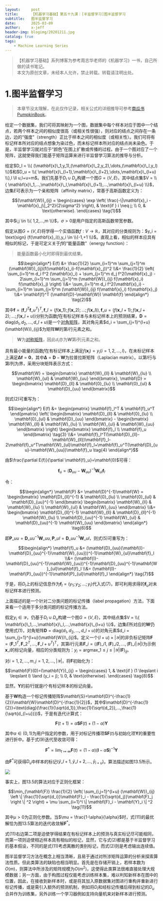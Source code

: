 ```yaml
---
layout:     post
title:      【机器学习基础】第五十九课：[半监督学习]图半监督学习
subtitle:   图半监督学习
date:       2025-03-09
author:     x-jeff
header-img: blogimg/20201211.jpg
catalog: true
tags:
    - Machine Learning Series
---
```

>【机器学习基础】系列博客为参考周志华老师的《机器学习》一书，自己所做的读书笔记。  
>本文为原创文章，未经本人允许，禁止转载。转载请注明出处。

# 1.图半监督学习

>本章节没太理解，在此仅作记录，相关公式的详细推导可参考[南瓜书PumpkinBook](https://datawhalechina.github.io/pumpkin-book/#/chapter13/chapter13?id=_134-图半监督学习)。

给定一个数据集，我们可将其映射为一个图，数据集中每个样本对应于图中一个结点，若两个样本之间的相似度很高（或相关性很强），则对应的结点之间存在一条边，边的“强度”（strength）正比于样本之间的相似度（或相关性）。我们可将有标记样本所对应的结点想象为染过色，而未标记样本所对应的结点尚未染色。于是，半监督学习就对应于“颜色”在图上扩散或传播的过程。由于一个图对应了一个矩阵，这就使得我们能基于矩阵运算来进行半监督学习算法的推导与分析。

给定$D_l = \\{ (\mathbf{x}\_1,y_1),(\mathbf{x}\_2,y_2),\dots,(\mathbf{x}\_l,y_l) \\}$和$D_u = \\{ \mathbf{x}\_{l+1},\mathbf{x}\_{l+2},\dots,\mathbf{x}\_{l+u} \\},l \ll u,l+u=m$。我们先基于$D_l \cup D_u$构建一个图$G=(V,E)$，其中结点集$V = \\{ \mathbf{x}\_1,...,\mathbf{x}\_l,\mathbf{x}\_{l+1},...,\mathbf{x}\_{l+u} \\}$，边集$E$可表示为一个亲和矩阵（affinity matrix），常基于高斯函数定义为：

$$(\mathbf{W})_{ij} =
\begin{cases}
\exp \left( \frac{-\|\mathbf{x}_i - \mathbf{x}_j\|_2^2}{2\sigma^2} \right), & \text{if } i \neq j; \\
0, & \text{otherwise}.
\end{cases} \tag{1}$$

其中$i,j \in \\{ 1,2,...,m \\}$，$\sigma > 0$是用户指定的高斯函数带宽参数。

假定从图$G = (V,E)$将学得一个实值函数$f:V \to \mathbb{R}$，其对应的分类规则为：$y_i = \text{sign} (f(\mathbf{x}_i)),y_i \in \\{-1,+1 \\}$。直观上看，相似的样本应具有相似的标记，于是可定义关于$f$的“能量函数”（energy function）：

>能量函数最小化时即得到最优结果。

$$\begin{align*} E(f) &= \frac{1}{2} \sum_{i=1}^m \sum_{j=1}^m (\mathbf{W})_{ij}(f(\mathbf{x}_i)-f(\mathbf{x}_j))^2 \\&= \frac{1}{2} \left( \sum_{i=1}^m d_i f^2 (\mathbf{x}_i) + \sum_{j=1}^m d_j f^2(\mathbf{x}_j) - 2\sum_{i=1}^m \sum_{j=1}^m (\mathbf{W})_{ij} f(\mathbf{x}_i) f(\mathbf{x}_j) \right) \\&= \sum_{i=1}^m d_i f^2(\mathbf{x}_i) - \sum_{i=1}^m \sum_{j=1}^m (\mathbf{W})_{ij} f(\mathbf{x}_i) f(\mathbf{x}_j) \\&= \mathbf{f}^T (\mathbf{D}-\mathbf{W}) \mathbf{f} \end{align*} \tag{2}$$

其中$\mathbf{f}=(\mathbf{f}\_l^T \mathbf{f}\_u^T)^T,\mathbf{f}\_l = (f(\mathbf{x}\_1);f(\mathbf{x}\_2);...;f(\mathbf{x}\_l)),\mathbf{f}\_u = (f(\mathbf{x}\_{l+1});f(\mathbf{x}\_{l+2});...;f(\mathbf{x}\_{l+u}))$分别为函数$f$在有标记样本与未标记样本上的预测结果，$\mathbf{D}=\text{diag}(d_1,d_2,...,d\_{l+u})$是一个[对角矩阵](https://shichaoxin.com/2020/08/12/数学基础-第十五课-矩阵的相似变换和相合变换/#3正交相似变换)，其对角元素$d_i = \sum_{j=1}^{l+u}(\mathbf{W})_{ij}$为矩阵$\mathbf{W}$的第$i$行元素之和。

>$\mathbf{W}$为[对称矩阵](https://shichaoxin.com/2019/08/27/数学基础-第七课-矩阵与向量/#25对称矩阵和反对称矩阵)，因此$d_i$亦为$\mathbf{W}$第$i$列元素之和。

具有最小能量的函数$f$在有标记样本上满足$f(\mathbf{x}_i)=y_i (i=1,2,...,l)$，在未标记样本上满足$\mathbf{\Delta f} = \mathbf{0}$，其中$\mathbf{\Delta} = \mathbf{D} - \mathbf{W}$为拉普拉斯矩阵（Laplacian matrix）。以第$l$行与第$l$列为界，采用分块矩阵表示方式：

$$\mathbf{W} = \begin{bmatrix} \mathbf{W}_{ll} & \mathbf{W}_{lu} \\ \mathbf{W}_{ul} & \mathbf{W}_{uu} \end{bmatrix}, \mathbf{D} = \begin{bmatrix} \mathbf{D}_{ll} & \mathbf{0}_{lu} \\ \mathbf{0}_{ul} & \mathbf{D}_{uu} \end{bmatrix}$$

则式(2)可重写为：

$$\begin{align*} E(f) &= \begin{pmatrix} \mathbf{f}_l^T & \mathbf{f}_u^T \end{pmatrix} \left( \begin{bmatrix} \mathbf{D}_{ll} & \mathbf{0}_{lu} \\ \mathbf{0}_{ul} & \mathbf{D}_{uu} \end{bmatrix} - \begin{bmatrix} \mathbf{W}_{ll} & \mathbf{W}_{lu} \\ \mathbf{W}_{ul} & \mathbf{W}_{uu} \end{bmatrix} \right) \begin{bmatrix} \mathbf{f}_l \\ \mathbf{f}_u \end{bmatrix} \tag{3} \\&= \mathbf{f}_l^T(\mathbf{D}_{ll}-\mathbf{W}_{ll})\mathbf{f}_l-2\mathbf{f}_u^T\mathbf{W}_{ul}\mathbf{f}_l+\mathbf{f}_u^T(\mathbf{D}_{uu}-\mathbf{W}_{uu})\mathbf{f}_u \tag{4} \end{align*}$$

由$\frac{\partial E(f)}{\partial \mathbf{f}_u}=\mathbf{0}$可得：

$$\mathbf{f}_u=(\mathbf{D}_{uu}-\mathbf{W}_{uu})^{-1}\mathbf{W}_{ul}\mathbf{f}_l \tag{5}$$

令：

$$\begin{align*} \mathbf{P} &= \mathbf{D}^{-1}\mathbf{W} = \begin{bmatrix} \mathbf{D}_{ll}^{-1} & \mathbf{0}_{lu} \\ \mathbf{0}_{ul} & \mathbf{D}_{uu}^{-1} \end{bmatrix} \begin{bmatrix} \mathbf{W}_{ll} & \mathbf{W}_{lu} \\ \mathbf{W}_{ul} & \mathbf{W}_{uu} \end{bmatrix} \\&= \begin{bmatrix} \mathbf{D}_{ll}^{-1} \mathbf{W}_{ll} & \mathbf{D}_{ll}^{-1} \mathbf{W}_{lu} \\ \mathbf{D}_{uu}^{-1} \mathbf{W}_{ul} & \mathbf{D}_{uu}^{-1} \mathbf{W}_{uu} \end{bmatrix} \end{align*} \tag{6}$$

即$\mathbf{P}\_{uu}=\mathbf{D}\_{uu}^{-1}\mathbf{W}\_{uu},\mathbf{P}\_{ul}=\mathbf{D}\_{uu}^{-1}\mathbf{W}\_{ul}$，则式(5)可重写为：

$$\begin{align*} \mathbf{f}_u &= (\mathbf{D}_{uu}(\mathbf{I}-\mathbf{D}_{uu}^{-1}\mathbf{W}_{uu}))^{-1}\mathbf{W}_{ul}\mathbf{f}_l \\&= (\mathbf{I}-\mathbf{D}_{uu}^{-1}\mathbf{W}_{uu})^{-1}\mathbf{D}_{uu}^{-1}\mathbf{W}_{ul}\mathbf{f}_l \\&= (\mathbf{I}-\mathbf{P}_{uu})^{-1}\mathbf{P}_{ul}\mathbf{f}_l \end{align*} \tag{7}$$

于是，将$D_l$上的标记信息作为$\mathbf{f}_l=(y_1;y_2;...;y_l)$代入式(7)，即可利用求得的$\mathbf{f}_u$对未标记样本进行预测。

上面描述的是一个针对二分类问题的标记传播（label propagation）方法，下面来看一个适用于多分类问题的标记传播方法。

假定$y_i \in \mathcal{Y}$，仍基于$D_l \cup D_u$构建一个图$G=(V,E)$，其中结点集$V = \\{ \mathbf{x}\_1,...,\mathbf{x}\_l,...,\mathbf{x}\_{l+u} \\}$，边集$E$所对应的$\mathbf{W}$仍使用式(1)，对角矩阵$\mathbf{D}=\text{diag}(d_1,d_2,...,d\_{l+u})$的对角元素$d_i = \sum_{j=1}^{l+u}(\mathbf{W})\_{ij}$。定义一个$(l+u)\times \lvert \mathcal{Y} \rvert$的非负标记矩阵$\mathbf{F}=(\mathbf{F}\_1^T,\mathbf{F}\_2^T,...,\mathbf{F}\_{l+u}^T)^T$，其第$i$行元素$\mathbf{F}\_i=((\mathbf{F})\_{i1},(\mathbf{F})\_{i2},...,(\mathbf{F})\_{i\lvert \mathcal{Y} \rvert})$为示例$\mathbf{x}\_i$的标记向量，相应的分类规则为：$y_i = \text{argmax}\_{1 \leqslant j \leqslant \lvert \mathcal{Y} \rvert}(\mathbf{F})_{ij}$。

对$i=1,2,...,m,j=1,2,...,\lvert \mathcal{Y} \rvert$，将$\mathbf{F}$初始化为：

$$\mathbf{F}(0)=(\mathbf{Y})_{ij} =
\begin{cases}
1, & \text{if } (1 \leqslant i \leqslant l) \land (y_i = j); \\
0, & \text{otherwise}.
\end{cases} \tag{8}$$

显然，$\mathbf{Y}$的前$l$行就是$l$个有标记样本的标记向量。

基于$\mathbf{W}$构造一个标记传播矩阵$\mathbf{S}=\mathbf{D}^{-\frac{1}{2}}\mathbf{W}\mathbf{D}^{-\frac{1}{2}}$，其中$\mathbf{D}^{-\frac{1}{2}}=\text{diag}(\frac{1}{\sqrt{d_1}},\frac{1}{\sqrt{d_2}},...,\frac{1}{\sqrt{d_{l+u}}})$，于是有迭代计算式：

$$\mathbf{F}(t+1)=\alpha \mathbf{SF}(t)+(1-\alpha)\mathbf{Y} \tag{9}$$

其中$\alpha \in (0,1)$为用户指定的参数，用于对标记传播项$\mathbf{SF}(t)$与初始化项$\mathbf{Y}$的重要性进行折中。基于式(9)迭代至收敛可得：

$$\mathbf{F}^*=\lim _{t \mapsto \infty } \mathbf{F}(t) = (1-\alpha) (\mathbf{I}-\alpha\mathbf{S})^{-1}\mathbf{Y} \tag{10}$$

由$\mathbf{F}^*$可获得$D_u$中样本的标记$(\hat{y}\_{l+1},\hat{y}\_{l+2},...,\hat{y}_{l+u})$。算法描述如图13.5所示。

![](https://xjeffblogimg.oss-cn-beijing.aliyuncs.com/BLOGIMG/BlogImage/MachineLearningSeries/Lesson59/59x1.png)

事实上，图13.5的算法对应于正则化框架：

$$\min_{\mathbf{F}} \frac{1}{2} \left( \sum_{i,j=1}^{l+u} (\mathbf{W})_{ij} \left \| \frac{1}{\sqrt{d_i}}\mathbf{F}_i - \frac{1}{\sqrt{d_j}}\mathbf{F}_j \right \| ^2 \right) + \mu \sum_{i=1}^l \| \mathbf{F}_i - \mathbf{Y}_i \| ^2 \tag{11}$$

其中$\mu > 0$为正则化参数。当$\mu = \frac{1-\alpha}{\alpha}$时，式(11)的最优解恰为图13.5算法的迭代收敛解$\mathbf{F}^*$。

式(11)右边第二项是迫使学得结果在有标记样本上的预测与真实标记尽可能相同，而第一项则迫使相近样本具有相似的标记，显然，它与式(2)都是基于半监督学习的基本假设，不同的是式(11)考虑离散的类别标记，而式(2)则是考虑输出连续值。

图半监督学习方法在概念上相当清晰，且易于通过对所涉矩阵运算的分析来探索算法性质。但此类算法的缺陷也相当明显。首先是在存储开销上，若样本数为$O(m)$，则算法中所涉及的矩阵规模为$O(m^2)$，这使得此类算法很难直接处理大规模数据；另一方面，由于构图过程仅能考虑训练样本集，难以判知新样本在图中的位置，因此，在接收到新样本时，或是将其加入原数据集对图进行重构并重新进行标记传播，或是需引入额外的预测机制，例如将$D_l$和经标记传播后得到标记的$D_u$合并作为训练集，另外训练一个学习器例如支持向量机来对新样本进行预测。